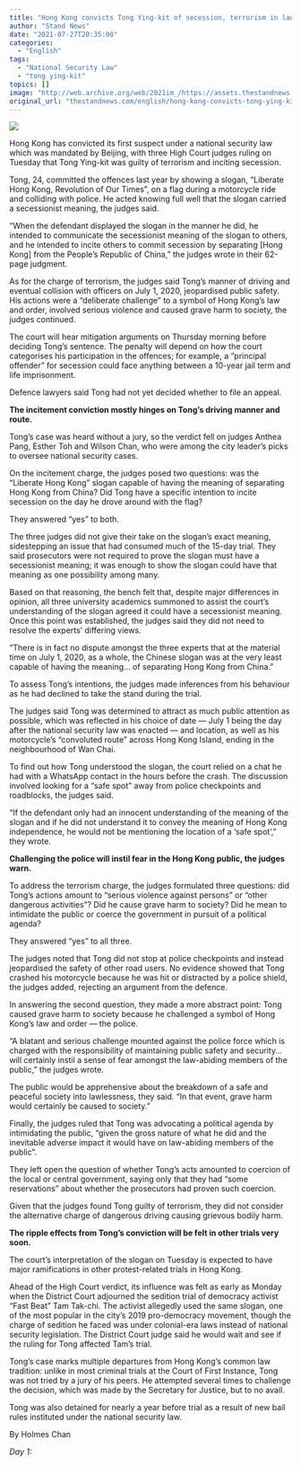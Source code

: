 ```yaml
---
title: "Hong Kong convicts Tong Ying-kit of secession, terrorism in landmark national security case"
author: "Stand News"
date: "2021-07-27T20:35:00"
categories:
  - "English"
tags:
  - "National Security Law"
  - "tong ying-kit"
topics: []
image: "http://web.archive.org/web/2021im_/https://assets.thestandnews.com/media/photos/tyk-26.png"
original_url: "thestandnews.com/english/hong-kong-convicts-tong-ying-kit-of-secession-terrorism-in-landmark-national-security-case"
---
```

![](http://web.archive.org/web/2021im_/https://assets.thestandnews.com/media/photos/tyk-26.png)

Hong Kong has convicted its first suspect under a national security law which was mandated by Beijing, with three High Court judges ruling on Tuesday that Tong Ying-kit was guilty of terrorism and inciting secession.

Tong, 24, committed the offences last year by showing a slogan, “Liberate Hong Kong, Revolution of Our Times”, on a flag during a motorcycle ride and colliding with police. He acted knowing full well that the slogan carried a secessionist meaning, the judges said. 

“When the defendant displayed the slogan in the manner he did, he intended to communicate the secessionist meaning of the slogan to others, and he intended to incite others to commit secession by separating \[Hong Kong\] from the People’s Republic of China,” the judges wrote in their 62-page judgment.

As for the charge of terrorism, the judges said Tong’s manner of driving and eventual collision with officers on July 1, 2020, jeopardised public safety. His actions were a “deliberate challenge” to a symbol of Hong Kong’s law and order, involved serious violence and caused grave harm to society, the judges continued.

The court will hear mitigation arguments on Thursday morning before deciding Tong’s sentence. The penalty will depend on how the court categorises his participation in the offences; for example, a “principal offender” for secession could face anything between a 10-year jail term and life imprisonment.

Defence lawyers said Tong had not yet decided whether to file an appeal.

**The incitement conviction mostly hinges on Tong’s driving manner and route.**

Tong’s case was heard without a jury, so the verdict fell on judges Anthea Pang, Esther Toh and Wilson Chan, who were among the city leader’s picks to oversee national security cases. 

On the incitement charge, the judges posed two questions: was the “Liberate Hong Kong” slogan capable of having the meaning of separating Hong Kong from China? Did Tong have a specific intention to incite secession on the day he drove around with the flag? 

They answered “yes” to both. 

The three judges did not give their take on the slogan’s exact meaning, sidestepping an issue that had consumed much of the 15-day trial. They said prosecutors were not required to prove the slogan must have a secessionist meaning; it was enough to show the slogan could have that meaning as one possibility among many.

Based on that reasoning, the bench felt that, despite major differences in opinion, all three university academics summoned to assist the court’s understanding of the slogan agreed it could have a secessionist meaning. Once this point was established, the judges said they did not need to resolve the experts’ differing views. 

“There is in fact no dispute amongst the three experts that at the material time on July 1, 2020, as a whole, the Chinese slogan was at the very least capable of having the meaning… of separating Hong Kong from China.”

To assess Tong’s intentions, the judges made inferences from his behaviour as he had declined to take the stand during the trial.

The judges said Tong was determined to attract as much public attention as possible, which was reflected in his choice of date — July 1 being the day after the national security law was enacted — and location, as well as his motorcycle’s “convoluted route” across Hong Kong Island, ending in the neighbourhood of Wan Chai.

To find out how Tong understood the slogan, the court relied on a chat he had with a WhatsApp contact in the hours before the crash. The discussion involved looking for a “safe spot” away from police checkpoints and roadblocks, the judges said.

“If the defendant only had an innocent understanding of the meaning of the slogan and if he did not understand it to convey the meaning of Hong Kong independence, he would not be mentioning the location of a ‘safe spot’,” they wrote. 

**Challenging the police will instil fear in the Hong Kong public, the judges warn.**

To address the terrorism charge, the judges formulated three questions: did Tong’s actions amount to “serious violence against persons” or “other dangerous activities”? Did he cause grave harm to society? Did he mean to intimidate the public or coerce the government in pursuit of a political agenda?

They answered “yes” to all three.

The judges noted that Tong did not stop at police checkpoints and instead jeopardised the safety of other road users. No evidence showed that Tong crashed his motorcycle because he was hit or distracted by a police shield, the judges added, rejecting an argument from the defence.

In answering the second question, they made a more abstract point: Tong caused grave harm to society because he challenged a symbol of Hong Kong’s law and order — the police.

“A blatant and serious challenge mounted against the police force which is charged with the responsibility of maintaining public safety and security… will certainly instil a sense of fear amongst the law-abiding members of the public,” the judges wrote. 

The public would be apprehensive about the breakdown of a safe and peaceful society into lawlessness, they said. “In that event, grave harm would certainly be caused to society.”

Finally, the judges ruled that Tong was advocating a political agenda by intimidating the public, “given the gross nature of what he did and the inevitable adverse impact it would have on law-abiding members of the public”.

They left open the question of whether Tong’s acts amounted to coercion of the local or central government, saying only that they had “some reservations” about whether the prosecutors had proven such coercion. 

Given that the judges found Tong guilty of terrorism, they did not consider the alternative charge of dangerous driving causing grievous bodily harm.

**The ripple effects from Tong’s conviction will be felt in other trials very soon.**

The court’s interpretation of the slogan on Tuesday is expected to have major ramifications in other protest-related trials in Hong Kong. 

Ahead of the High Court verdict, its influence was felt as early as Monday when the District Court adjourned the sedition trial of democracy activist “Fast Beat” Tam Tak-chi. The activist allegedly used the same slogan, one of the most popular in the city’s 2019 pro-democracy movement, though the charge of sedition he faced was under colonial-era laws instead of national security legislation. The District Court judge said he would wait and see if the ruling for Tong affected Tam’s trial.

Tong’s case marks multiple departures from Hong Kong’s common law tradition: unlike in most criminal trials at the Court of First Instance, Tong was not tried by a jury of his peers. He attempted several times to challenge the decision, which was made by the Secretary for Justice, but to no avail.

Tong was also detained for nearly a year before trial as a result of new bail rules instituted under the national security law.

By Holmes Chan

_Day 1:_[](../../english/hong-kong-s-first-national-security-suspect-tong-ying-kit-goes-on-trial")